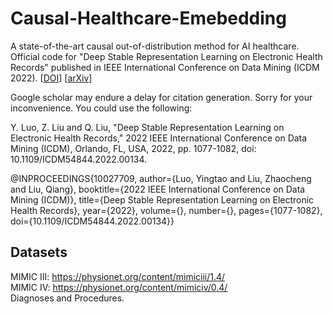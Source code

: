# Causal-Healthcare-Emebedding
A state-of-the-art causal out-of-distribution method for AI healthcare.
Official code for "Deep Stable Representation Learning on Electronic Health Records" published in IEEE International Conference on Data Mining (ICDM 2022). [[DOI](https://doi.org/10.1109/ICDM54844.2022.00134)]  [[arXiv](https://arxiv.org/abs/2209.01321)]  

Google scholar may endure a delay for citation generation. Sorry for your inconvenience. You could use the following:  

Y. Luo, Z. Liu and Q. Liu, "Deep Stable Representation Learning on Electronic Health Records," 2022 IEEE International Conference on Data Mining (ICDM), Orlando, FL, USA, 2022, pp. 1077-1082, doi: 10.1109/ICDM54844.2022.00134.  

@INPROCEEDINGS{10027709,
  author={Luo, Yingtao and Liu, Zhaocheng and Liu, Qiang},
  booktitle={2022 IEEE International Conference on Data Mining (ICDM)}, 
  title={Deep Stable Representation Learning on Electronic Health Records}, 
  year={2022},
  volume={},
  number={},
  pages={1077-1082},
  doi={10.1109/ICDM54844.2022.00134}}
  
  


## Datasets
MIMIC III: https://physionet.org/content/mimiciii/1.4/  
MIMIC IV: https://physionet.org/content/mimiciv/0.4/  
Diagnoses and Procedures.
